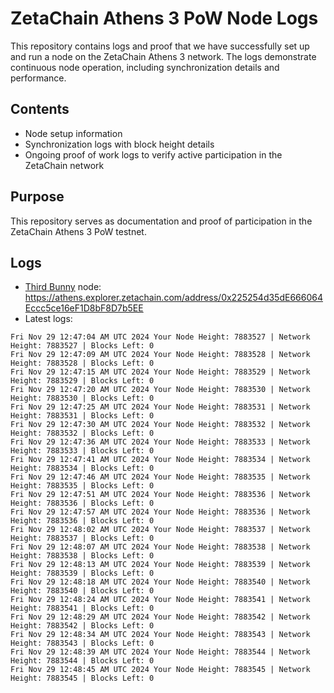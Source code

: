 # ZetaChain Athens 3 PoW Node Logs
This repository contains logs and proof that we have successfully set up and run a node on the ZetaChain Athens 3 network. The logs demonstrate continuous node operation, including synchronization details and performance.

## Contents
- Node setup information
- Synchronization logs with block height details
- Ongoing proof of work logs to verify active participation in the ZetaChain network

## Purpose
This repository serves as documentation and proof of participation in the ZetaChain Athens 3 PoW testnet.

## Logs

- [Third Bunny](https://thirdbunny.xyz/) node: https://athens.explorer.zetachain.com/address/0x225254d35dE666064Eccc5ce16eF1D8bF8D7b5EE
- Latest logs:
```
Fri Nov 29 12:47:04 AM UTC 2024 Your Node Height: 7883527 | Network Height: 7883527 | Blocks Left: 0
Fri Nov 29 12:47:09 AM UTC 2024 Your Node Height: 7883528 | Network Height: 7883528 | Blocks Left: 0
Fri Nov 29 12:47:15 AM UTC 2024 Your Node Height: 7883529 | Network Height: 7883529 | Blocks Left: 0
Fri Nov 29 12:47:20 AM UTC 2024 Your Node Height: 7883530 | Network Height: 7883530 | Blocks Left: 0
Fri Nov 29 12:47:25 AM UTC 2024 Your Node Height: 7883531 | Network Height: 7883531 | Blocks Left: 0
Fri Nov 29 12:47:30 AM UTC 2024 Your Node Height: 7883532 | Network Height: 7883532 | Blocks Left: 0
Fri Nov 29 12:47:36 AM UTC 2024 Your Node Height: 7883533 | Network Height: 7883533 | Blocks Left: 0
Fri Nov 29 12:47:41 AM UTC 2024 Your Node Height: 7883534 | Network Height: 7883534 | Blocks Left: 0
Fri Nov 29 12:47:46 AM UTC 2024 Your Node Height: 7883535 | Network Height: 7883535 | Blocks Left: 0
Fri Nov 29 12:47:51 AM UTC 2024 Your Node Height: 7883536 | Network Height: 7883536 | Blocks Left: 0
Fri Nov 29 12:47:57 AM UTC 2024 Your Node Height: 7883536 | Network Height: 7883536 | Blocks Left: 0
Fri Nov 29 12:48:02 AM UTC 2024 Your Node Height: 7883537 | Network Height: 7883537 | Blocks Left: 0
Fri Nov 29 12:48:07 AM UTC 2024 Your Node Height: 7883538 | Network Height: 7883538 | Blocks Left: 0
Fri Nov 29 12:48:13 AM UTC 2024 Your Node Height: 7883539 | Network Height: 7883539 | Blocks Left: 0
Fri Nov 29 12:48:18 AM UTC 2024 Your Node Height: 7883540 | Network Height: 7883540 | Blocks Left: 0
Fri Nov 29 12:48:24 AM UTC 2024 Your Node Height: 7883541 | Network Height: 7883541 | Blocks Left: 0
Fri Nov 29 12:48:29 AM UTC 2024 Your Node Height: 7883542 | Network Height: 7883542 | Blocks Left: 0
Fri Nov 29 12:48:34 AM UTC 2024 Your Node Height: 7883543 | Network Height: 7883543 | Blocks Left: 0
Fri Nov 29 12:48:39 AM UTC 2024 Your Node Height: 7883544 | Network Height: 7883544 | Blocks Left: 0
Fri Nov 29 12:48:45 AM UTC 2024 Your Node Height: 7883545 | Network Height: 7883545 | Blocks Left: 0
```
